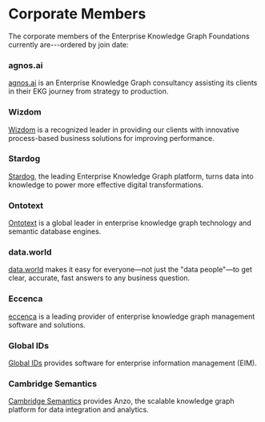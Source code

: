 # Corporate Members

The corporate members of the Enterprise Knowledge Graph Foundations currently are---ordered by join date:

### agnos.ai

[agnos.ai](https://agnos.ai) is an Enterprise Knowledge Graph consultancy assisting its clients in
their EKG journey from strategy to production.

### Wizdom

[Wizdom](http://www.wizdom.com/) is a recognized leader in providing our clients with
innovative process-based business solutions for improving performance.

### Stardog

[Stardog](https://www.stardog.com/), the leading Enterprise Knowledge Graph platform,
turns data into knowledge to power more effective digital transformations.

### Ontotext

[Ontotext](https://www.ontotext.com/) is a global leader in enterprise knowledge graph technology
and semantic database engines.

### data.world

[data.world](https://data.world) makes it easy for everyone—not just the "data people"—to get clear, accurate,
fast answers to any business question.

### Eccenca

[eccenca](https://eccenca.com/) is a leading provider of enterprise knowledge graph management
software and solutions.

### Global IDs

[Global IDs](https://www.globalids.com/) provides software for enterprise information management (EIM).

### Cambridge Semantics

[Cambridge Semantics](https://www.cambridgesemantics.com/) provides Anzo,
the scalable knowledge graph platform for data integration and analytics.



